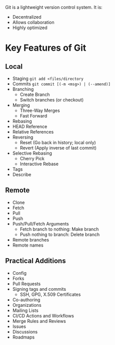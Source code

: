 Git is a lightweight version control system. It is:
- Decentralized
- Allows collaboration
- Highly optimized

# Key Features of Git
## Local
- Staging `git add <files/directory`
- Commits `git commit [(-m <msg>) | (--amend)]` 
- Branching
	- Create Branch
	- Switch branches (or checkout)
- Merging
	- Three-Way Merges
	- Fast Forward
- Rebasing
- HEAD Reference
- Relative References
- Reversing
	- Reset (Go back in history; local only)
	- Revert (Apply inverse of last commit)
- Selective Rebasing
	- Cherry Pick
	- Interactive Rebase
- Tags
- Describe
## Remote
- Clone
- Fetch
- Pull
- Push
- Push/Pull/Fetch Arguments
	- Fetch branch to nothing: Make branch
	- Push nothing to branch: Delete branch
- Remote branches
- Remote names
## Practical Additions
- Config
- Forks
- Pull Requests
- Signing tags and commits
	- SSH, GPG, X.509 Certificates
- Co-authoring
- Organizations
- Mailing Lists
- CI/CD Actions and Workflows
- Merge Rules and Reviews
- Issues
- Discussions
- Roadmaps
